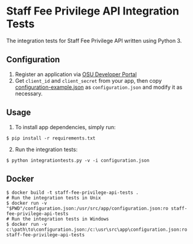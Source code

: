 # Staff Fee Privilege API Integration Tests

The integration tests for Staff Fee Privilege API written using Python 3.

## Configuration

1. Register an application via [OSU Developer Portal](https://developer.oregonstate.edu/)
2. Get `client_id` and `client_secret` from your app, then copy
[configuration-example.json](./configuration-example.json) as `configuration.json` and modify it as necessary.

## Usage

1. To install app dependencies, simply run:

```
$ pip install -r requirements.txt
```

2. Run the integration tests:

```
$ python integrationtests.py -v -i configuration.json
```

## Docker

```shell
$ docker build -t staff-fee-privilege-api-tests .
# Run the integration tests in Unix
$ docker run -v "$PWD"/configuration.json:/usr/src/app/configuration.json:ro staff-fee-privilege-api-tests
# Run the integration tests in Windows
$ docker run -v c:\path\to\configuration.json:/c:\usr\src\app\configuration.json:ro staff-fee-privilege-api-tests
```
